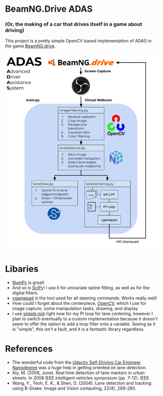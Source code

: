 # BeamNG.Drive ADAS
### (Or, the making of a car that drives itself in a game about driving)

This project is a pretty simple OpenCV based implementation of ADAS in the game [BeamNG.drive](https://www.beamng.com/game/).

![A functional diagram of the ADAS system](./docs/ADAS.png)


# Libaries

- [NumPy](https://numpy.org/) is great!
- And so is [SciPy](https://scipy.org/)! I use it for univariate spline fitting, as well as for the digital filters.
- [vgamepad](https://github.com/yannbouteiller/vgamepad) is the tool used for all steering commands. Works really well!
- How could I forget about the centerpiece, [OpenCV](https://opencv.org/), which I use for image capture, some manipulation tasks, drawing, and display
- I use [simple-pid](https://readthedocs.org/projects/simple-pid/) right now for my PI loop for lane centering, however I plan to switch eventually to a custom implementation because it doesn't seem to offer the option to add a loop filter onto a variable. Seeing as it is "simple", this isn't a fault, and it is a fantastic library regardless.
# References
- The wonderful code from the [Udacity Self-Driving Car Engineer Nanodegree](https://github.com/ndrplz/self-driving-car/tree/master) was a huge help in getting oriented on lane detection.
- Aly, M. (2008, June). Real time detection of lane markers in urban streets. In 2008 IEEE intelligent vehicles symposium (pp. 7-12). IEEE.
- Wang, Y., Teoh, E. K., & Shen, D. (2004). Lane detection and tracking using B-Snake. Image and Vision computing, 22(4), 269-280.
